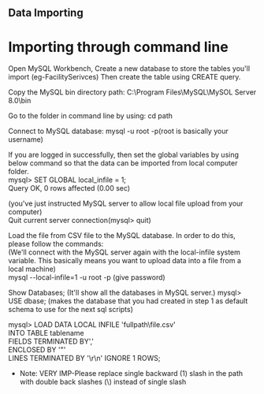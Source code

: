 ## Data Importing

# Importing through command line
Open MySQL Workbench, Create a new database to store the tables you'll import (eg-FacilitySerivces) Then create the table using CREATE query.</br>

Copy the MySQL bin directory path: C:\Program Files\MySQL\MySOL Server 8.0\bin</br>

Go to the folder in command line by using: cd path</br>

Connect to MySQL database: mysql -u root -p(root is basically your username)</br>

If you are logged in successfully, then set the global variables by using below command so that the data can be imported from local computer folder.</br>
mysql> SET GLOBAL local_infile = 1;</br>
Query OK, 0 rows affected (0.00 sec)

(you've just instructed MySQL server to allow local file upload from your computer)</br>
Quit current server connection(mysql> quit)

Load the file from CSV file to the MySQL database. In order to do this, please follow the commands: </br>
(We'll connect with the MySQL server again with the local-infile system variable. This basically means you want to upload data into a file from a local machine) </br>
mysql --local-infile=1 -u root -p (give password)

Show Databases; (It'll show all the databases in MySQL server.)
mysql> USE dbase; (makes the database that you had created in step 1 as default schema to use for the next sql scripts)

mysql> LOAD DATA LOCAL INFILE 'fullpath\\file.csv'</br>
INTO TABLE tablename </br>
FIELDS TERMINATED BY',' </br>
ENCLOSED BY '"' </br>
LINES TERMINATED BY '\r\n' IGNORE 1 ROWS;

* Note: VERY IMP-Please replace single backward (1) slash in the path with double back slashes (\\) instead of single slash
